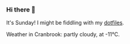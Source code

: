 ### Hi there :wave:

It's Sunday! I might be fiddling with my [dotfiles](https://github.com/bewuethr/dotfiles).

Weather in Cranbrook: partly cloudy, at -11°C.
